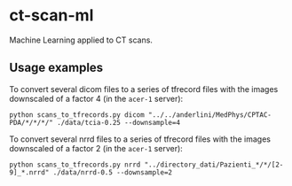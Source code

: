 # ct-scan-ml

Machine Learning applied to CT scans.

## Usage examples

To convert several dicom files to a series of tfrecord files with the images downscaled of a factor 4 (in the `acer-1` server):

    python scans_to_tfrecords.py dicom "../../anderlini/MedPhys/CPTAC-PDA/*/*/*/" ./data/tcia-0.25 --downsample=4

To convert several nrrd files to a series of tfrecord files with the images downscaled of a factor 2 (in the `acer-1` server):

    python scans_to_tfrecords.py nrrd "../directory_dati/Pazienti_*/*/[2-9]_*.nrrd" ./data/nrrd-0.5 --downsample=2
